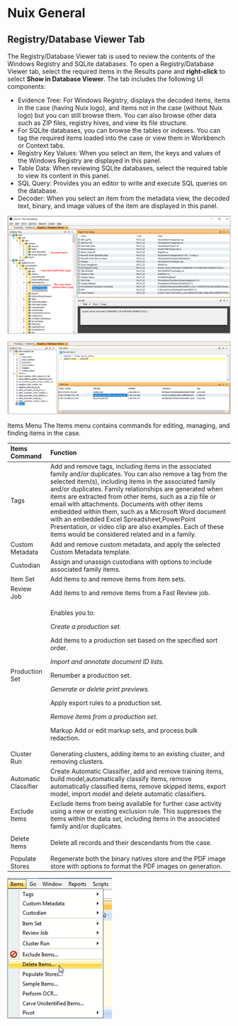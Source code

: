 # Nuix General

## Registry/Database Viewer Tab

The Registry/Database Viewer tab is used to review the contents of the Windows Registry and SQLite databases. To open a Registry/Database Viewer tab, select the required items in the Results pane and **right-click** to select **Show in Database Viewer**. The tab includes the following UI components:

* Evidence Tree: For Windows Registry, displays the decoded items, items in the case \(having Nuix logo\), and items not in the case \(without Nuix logo\) but you can still browse them. You can also browse other data such as ZIP files, registry hives, and view its file structure.
* For SQLite databases, you can browse the tables or indexes. You can tag the required items loaded into the case or view them in Workbench or Context tabs.
* Registry Key Values: When you select an item, the keys and values of the Windows Registry are displayed in this panel.
* Table Data: When reviewing SQLite databases, select the required table to view its content in this panel.
* SQL Query: Provides you an editor to write and execute SQL queries on the database.
* Decoder: When you select an item from the metadata view, the decoded text, binary, and image values of the item are displayed in this panel.

![Viewing Registry](../.gitbook/assets/image%20%2837%29.png)

![Viewing SQLite Database](../.gitbook/assets/image%20%2838%29.png)

Items Menu The Items menu contains commands for editing, managing, and finding items in the case.

<table>
  <thead>
    <tr>
      <th style="text-align:left">Items Command</th>
      <th style="text-align:left">Function</th>
    </tr>
  </thead>
  <tbody>
    <tr>
      <td style="text-align:left">Tags</td>
      <td style="text-align:left">Add and remove tags, including items in the associated family and/or duplicates.
        You can also remove a tag from the selected item(s), including items in
        the associated family and/or duplicates. Family relationships are generated
        when items are extracted from other items, such as a zip file or email
        with attachments. Documents with other items embedded within them, such
        as a Microsoft Word document with an embedded Excel Spreadsheet,PowerPoint
        Presentation, or video clip are also examples. Each of these items would
        be considered related and in a family.</td>
    </tr>
    <tr>
      <td style="text-align:left">Custom Metadata</td>
      <td style="text-align:left">Add and remove custom metadata, and apply the selected Custom Metadata
        template.</td>
    </tr>
    <tr>
      <td style="text-align:left">Custodian</td>
      <td style="text-align:left">Assign and unassign custodians with options to include associated family
        items.</td>
    </tr>
    <tr>
      <td style="text-align:left">Item Set</td>
      <td style="text-align:left">Add items to and remove items from item sets.</td>
    </tr>
    <tr>
      <td style="text-align:left">Review Job</td>
      <td style="text-align:left">Add items to and remove items from a Fast Review job.</td>
    </tr>
    <tr>
      <td style="text-align:left">Production Set</td>
      <td style="text-align:left">
        <p>Enables you to: <em> </em>
        </p>
        <p><em>Create a production set. </em> 
        </p>
        <p>Add items to a production set based on the specified sort order. <em> </em>
        </p>
        <p><em>Import and annotate document ID lists. </em> 
        </p>
        <p>Renumber a production set. <em> </em>
        </p>
        <p><em>Generate or delete print previews. </em> 
        </p>
        <p>Apply export rules to a production set. <em> </em>
        </p>
        <p><em>Remove items from a production set. </em> 
        </p>
        <p>Markup Add or edit markup sets, and process bulk redaction.</p>
      </td>
    </tr>
    <tr>
      <td style="text-align:left">Cluster Run</td>
      <td style="text-align:left">Generating clusters, adding items to an existing cluster, and removing
        clusters.</td>
    </tr>
    <tr>
      <td style="text-align:left">Automatic Classifier</td>
      <td style="text-align:left">Create Automatic Classifier, add and remove training items, build model,automatically
        classify items, remove automatically classified items, remove skipped items,
        export model, import model and delete automatic classifiers.</td>
    </tr>
    <tr>
      <td style="text-align:left">Exclude Items</td>
      <td style="text-align:left">Exclude items from being available for further case activity using a new
        or existing exclusion rule. This suppresses the items within the data set,
        including items in the associated family and/or duplicates.</td>
    </tr>
    <tr>
      <td style="text-align:left">Delete Items</td>
      <td style="text-align:left">
        <p>
        Delete all records and their descendants from the case.
        </p>
      </td>
    </tr>
    <tr>
      <td style="text-align:left">Populate Stores</td>
      <td style="text-align:left">Regenerate both the binary natives store and the PDF image store with
        options to format the PDF images on generation.</td>
    </tr>
  </tbody>
</table>

![Delete Item](../.gitbook/assets/image%20%2843%29.png)

